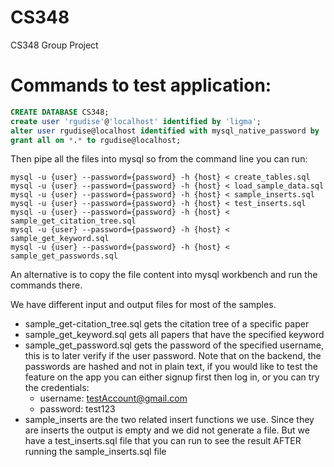 # CS348
CS348 Group Project

# Commands to test application:

```SQL
CREATE DATABASE CS348;
create user 'rgudise'@'localhost' identified by 'ligma';
alter user rgudise@localhost identified with mysql_native_password by 'ligma';
grant all on *.* to rgudise@localhost;
```

Then pipe all the files into mysql so from the command line you can run:
```
mysql -u {user} --password={password} -h {host} < create_tables.sql
mysql -u {user} --password={password} -h {host} < load_sample_data.sql
mysql -u {user} --password={password} -h {host} < sample_inserts.sql
mysql -u {user} --password={password} -h {host} < test_inserts.sql
mysql -u {user} --password={password} -h {host} < sample_get_citation_tree.sql
mysql -u {user} --password={password} -h {host} < sample_get_keyword.sql
mysql -u {user} --password={password} -h {host} < sample_get_passwords.sql
```

An alternative is to copy the file content into mysql workbench and run the commands there.

We have different input and output files for most of the samples.

- sample_get-citation_tree.sql gets the citation tree of a specific paper
- sample_get_keyword.sql gets all papers that have the specified keyword
- sample_get_password.sql gets the password of the specified username, this is to later verify if the user password. Note that on the backend, the passwords are hashed and not in plain text, if you would like to test the feature on the app you can either signup first then log in, or you can try the credentials:
    - username: testAccount@gmail.com 
    - password: test123
- sample_inserts are the two related insert functions we use. Since they are inserts the output is empty and we did not generate a file. But we have a test_inserts.sql file that you can run to see the result AFTER running the sample_inserts.sql file